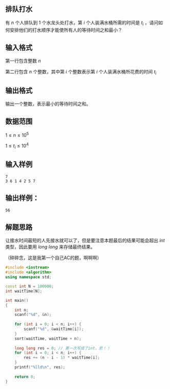 ## 排队打水

有 $n$ 个人排队到 1 个水龙头处打水，第 $i$ 个人装满水桶所需的时间是 $t_i$ ，请问如何安排他们的打水顺序才能使所有人的等待时间之和最小？

## 输入格式

第一行包含整数 $n$ 

第二行包含 $n$ 个整数，其中第 $i$ 个整数表示第 $i$ 个人装满水桶所花费的时间 $t_i$

## 输出格式

输出一个整数，表示最小的等待时间之和。

## 数据范围

$1 ≤ n ≤ 10^5$

$1 ≤ t_i ≤ 10^4$

## 输入样例

```
7
3 6 1 4 2 5 7
```

## 输出样例：

```
56
```

## 解题思路

让接水时间最短的人先接水就可以了，但是要注意本题最后的结果可能会超出 $int$ 类型，因此要用 $long \ long$ 来存储最终结果。

（碎碎念，这是我第一个自己AC的题，啊啊啊）

```cpp
#include <iostream>
#include <algorithm>
using namespace std;

const int N = 100000;
int waitTime[N];

int main()
{
    int n;
    scanf("%d", &n);
    
    for (int i = 0; i < n; i++) {
        scanf("%d", &waitTime[i]);
    }
    sort(waitTime, waitTime + n);
    
    long long res = 0; // 第一次写成了int，悲！！
    for (int i = 0; i < n; i++) {
        res += (n - i - 1) * waitTime[i];
    }
    printf("%lld\n", res);
    
    return 0;
}
```
